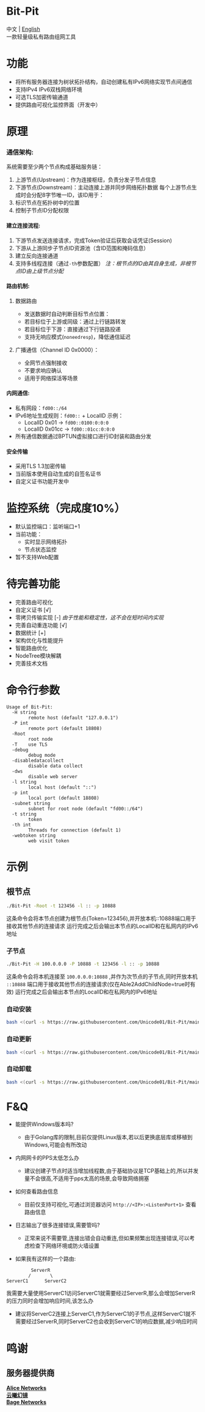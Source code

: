 # Bit-Pit
中文 | [English](https://github.com/Unicode01/Bit-Pit/blob/main/README.md)  
一款轻量级私有路由组网工具  
# 功能
* 将所有服务器连接为树状拓扑结构，自动创建私有IPv6网络实现节点间通信  
* 支持IPv4 IPv6双栈网络环境  
* 可选TLS加密传输通道  
* 提供路由可视化监控界面（开发中）  

# 原理
### 通信架构:
系统需要至少两个节点构成基础服务链：  
1. 上游节点(Upstream)：作为连接枢纽，负责分发子节点信息
2. 下游节点(Downstream)：主动连接上游并同步网络拓扑数据
每个上游节点生成时会分配8字节唯一ID，该ID用于：  
1. 标识节点在拓扑树中的位置  
2. 控制子节点ID分配权限  

#### 建立连接流程:
1. 下游节点发送连接请求，完成Token验证后获取会话凭证(Session)
2. 下游从上游同步子节点ID资源池（含ID范围和掩码信息）
3. 建立反向连接通道
4. 支持多线程连接（通过`-th`参数配置）
*注：根节点的ID由其自身生成，非根节点ID由上级节点分配*

#### 路由机制:
1. 数据路由
    * 发送数据时自动判断目标节点位置：
    * 若目标位于上游或同级：通过上行链路转发
    * 若目标位于下游：直接通过下行链路投递
    * 支持无响应模式(`noneedresp`)，降低通信延迟

2. 广播通信（Channel ID 0x0000）：
    * 全网节点强制接收
    * 不要求响应确认
    * 适用于网络探活等场景

#### 内网通信:
* 私有网段：`fd00::/64`
* IPv6地址生成规则：`fd00::` + LocalID
示例：
  * LocalID 0x01 → `fd00::0100:0:0:0`
  * LocalID 0x01cc → `fd00::01cc:0:0:0`
* 所有通信数据通过BPTUN虚拟接口进行ID封装和路由分发

#### 安全传输
* 采用TLS 1.3加密传输
* 当前版本使用自动生成的自签名证书
* 自定义证书功能开发中

# 监控系统（完成度10%）
* 默认监控端口：监听端口+1
* 当前功能：
  * 实时显示网络拓扑
  * 节点状态监控
* 暂不支持Web配置

# 待完善功能
* 完善路由可视化  
* 自定义证书 [√]  
* 零拷贝传输实现 [-] *由于性能和稳定性，这不会在短时间内实现* 
* 完善自动重连功能 [√]  
* 数据统计 [+]  
* 架构优化与性能提升  
* 智能路由优化  
* NodeTree模块解耦  
* 完善技术文档  

# 命令行参数
```
Usage of Bit-Pit:
  -H string
        remote host (default "127.0.0.1")
  -P int
        remote port (default 18808)
  -Root
        root node
  -T    use TLS
  -debug
        debug mode
  -disabledatacollect
        disable data collect
  -dws
        disable web server
  -l string
        local host (default "::")
  -p int
        local port (default 18808)
  -subnet string
        subnet for root node (default "fd00::/64")
  -t string
        token
  -th int
        Threads for connection (default 1)
  -webtoken string
        web visit token
```

# 示例
## 根节点
```bash
./Bit-Pit -Root -t 123456 -l :: -p 10888
``` 
这条命令会将本节点创建为根节点(Token=123456),并开放本机::10888端口用于接收其他节点的连接请求
运行完成之后会输出本节点的LocalID和在私网内的IPv6地址
### 子节点
```bash
./Bit-Pit -H 100.0.0.0 -P 10888 -t 123456 -l :: -p 10888
``` 
这条命令会将本机连接至 `100.0.0.0:10888` ,并作为次节点的子节点,同时开放本机 `::10888` 端口用于接收其他节点的连接请求(仅在Able2AddChildNode=true时有效)
运行完成之后会输出本节点的LocalID和在私网内的IPv6地址
### 自动安装
```bash
bash <(curl -s https://raw.githubusercontent.com/Unicode01/Bit-Pit/main/scripts/install.sh)
```
### 自动更新
```bash
bash <(curl -s https://raw.githubusercontent.com/Unicode01/Bit-Pit/main/scripts/update.sh)
```
### 自动卸载
```bash
bash <(curl -s https://raw.githubusercontent.com/Unicode01/Bit-Pit/main/scripts/uninstall.sh)
```

# F&Q
* 能提供Windows版本吗?
  * 由于Golang库的限制,目前仅提供Linux版本,若以后更换底层库或移植到Windows,可能会有所改动

* 内网网卡的PPS太低怎么办
  * 建议创建子节点时适当增加线程数,由于基础协议是TCP基础上的,所以并发量不会很高,不适用于pps太高的场景,会导致网络拥塞

* 如何查看路由信息
  * 目前仅支持可视化,可通过浏览器访问 `http://<IP>:<ListenPort+1>` 查看路由信息

* 日志输出了很多连接错误,需要管吗?
  * 正常来说不需要管,连接出错会自动重连,但如果频繁出现连接错误,可以考虑检查下网络环境或防火墙设置
  
* 如果我有这样的一个路由:   
```
         ServerR  
        /       \  
ServerC1      ServerC2  
```
我需要大量使用ServerC1访问ServerC1就需要经过ServerR,那么会增加ServerR的压力同时会增加响应时间,该怎么办  
  * 建议将ServerC2连接上ServerC1,作为ServerC1的子节点,这样ServerC1就不需要经过ServerR,同时ServerC2也会收到ServerC1的响应数据,减少响应时间

# 鸣谢
## 服务器提供商
**[Alice Networks](https://app.alice.ws/)**  
**[云曦幻镜](https://cloud.bffyun.com/)**  
**[Bage Networks](https://www.bagevm.com/)**  